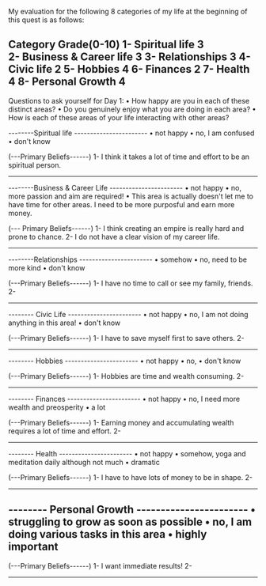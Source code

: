 My evaluation for the following 8 categories of my life at the beginning of this quest is as follows:

Category                                                Grade(0-10)
1- Spiritual life                                           3                           
2- Business & Career life                                   3
3- Relationships                                            3
4- Civic life                                               2
5- Hobbies                                                  4
6- Finances                                                 2
7- Health                                                   4
8- Personal Growth                                          4
-----------------------------------------------------------------------------------------

Questions to ask yourself for Day 1:
• How happy are you in each of these distinct areas?
• Do you genuinely enjoy what you are doing in each area?
• How is each of these areas of your life interacting with other areas?

--------Spiritual life -----------------------
• not happy
• no, I am confused
• don't know

(---Primary Beliefs------)
1- I think it takes a lot of time and effort to be an spiritual person. 


-----------------------------------------------------------------
--------Business & Career Life -----------------------
• not happy
• no, more passion and aim are required!
• This area is actually doesn't let me to have time for other areas. 
I need to be more purposful and earn more money. 

(--- Primary Beliefs------)
1- I think creating an empire is really hard and prone to chance.
2- I do not have a clear vision of my career life.

-----------------------------------------------------------------

--------Relationships -----------------------
• somehow
• no, need to be more kind 
• don't know

(---Primary Beliefs------)
1- I have no time to call or see my family, friends.
2- 

-----------------------------------------------------------------
-------- Civic Life -----------------------
• not happy
• no, I am not doing anything in this area!
• don't know

(---Primary Beliefs------)
1- I have to save myself first to save others.
2-

-----------------------------------------------------------------
-------- Hobbies -----------------------
• not happy
• no, 
• don't know

(---Primary Beliefs------)
1- Hobbies are time and wealth consuming. 
2-

-----------------------------------------------------------------
-------- Finances -----------------------
• not happy
• no, I need more wealth and preosperity
•  a lot

(---Primary Beliefs------)
1- Earning money and accumulating wealth requires a lot of time and effort.
2- 

-----------------------------------------------------------------
-------- Health -----------------------
• not happy
• somehow, yoga and meditation daily although not much
• dramatic

(---Primary Beliefs------)
1- I have to have lots of money to be in shape.
2- 

-----------------------------------------------------------------
-------- Personal Growth -----------------------
• struggling to grow as soon as possible
• no, I am doing various tasks in this area
• highly important
---------------------------------------------------------------------------------
(---Primary Beliefs------)
1- I want immediate results!
2- 

-----------------------------------------------------------------